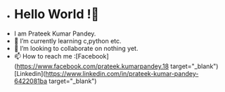 - # Hello World !👋
- I am Prateek Kumar Pandey.
- 🌱 I’m currently learning c,python etc.
- 👯 I’m looking to collaborate on nothing yet.
- 📫 How to reach me :[Facebook](https://www.facebook.com/prateek.kumarpandey.18 target="_blank")
                      [Linkedin](https://www.linkedin.com/in/prateek-kumar-pandey-6422081ba target="_blank")
